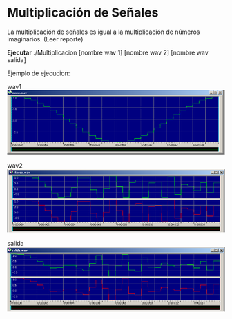 # Multiplicación de Señales

La multiplicación de señales es igual a la multiplicación de números imaginarios.
(Leer reporte)

**Ejecutar**
./Multiplicacion [nombre wav 1] [nombre wav 2] [nombre wav salida]

Ejemplo de ejecucion:

wav1
![wav 1](../Multiplicacion_De_Senales/Imagen1.png)

wav2
![wav 2](../Multiplicacion_De_Senales/Imagen2.png)

salida
![salida 1](../Multiplicacion_De_Senales/Imagen3.png)
